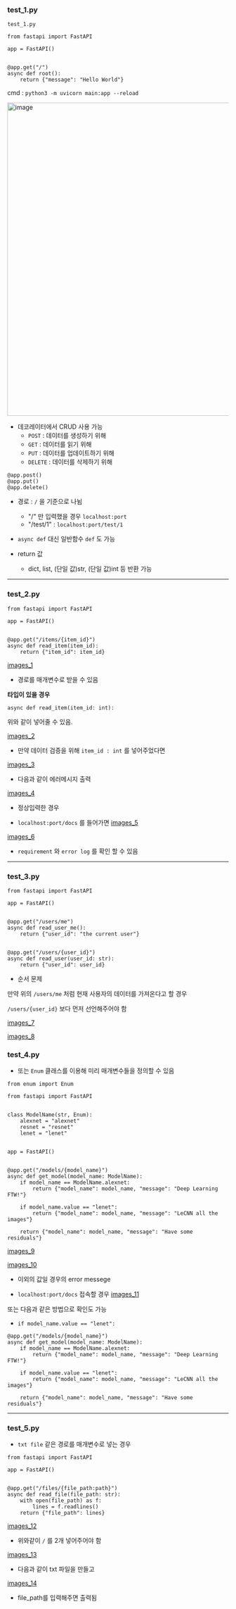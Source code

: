 
### test_1.py

`test_1.py`

```
from fastapi import FastAPI

app = FastAPI()


@app.get("/")
async def root():
    return {"message": "Hello World"}
```

cmd : `python3 -m uvicorn main:app --reload` 

<img width="712" alt="image" src="https://user-images.githubusercontent.com/58424182/155266839-4f30c4f9-bdb2-40ff-b38d-e352f6ac58a8.png">


- 데코레이터에서 CRUD 사용 가능
  - `POST` : 데이터를 생성하기 위해
  - `GET` : 데이터를 읽기 위해
  - `PUT` : 데이터를 업데이트하기 위해
  - `DELETE` : 데이터를 삭제하기 위해

```
@app.post()
@app.put()
@app.delete()
```

- 경로 : `/` 을 기준으로 나뉨
  - "/" 만 입력했을 경우 `localhost:port`
  - "/test/1" : `localhost:port/test/1` 

- `async def` 대신 일반함수 `def` 도 가능

- return 값
  - dict, list, (단일 값)str, (단일 값)int 등 반환 가능

---

### test_2.py
```
from fastapi import FastAPI

app = FastAPI()


@app.get("/items/{item_id}")
async def read_item(item_id):
    return {"item_id": item_id}
```

[images_1](./img/1.png)


- 경로를 매개변수로 받을 수 있음

**타입이 있을 경우**
```
async def read_item(item_id: int):
```

위와 같이 넣어줄 수 있음.

[images_2](./img/2.png)

- 만약 데이터 검증을 위해 `item_id : int` 를 넣어주었다면

[images_3](./img/3.png)
- 다음과 같이 에러메시지 출력

[images_4](./img/4.png)
- 정상입력한 경우


- `localhost:port/docs` 를 들어가면
[images_5](./img/5.png)

[images_6](./img/6.png)
- `requirement` 와 `error log` 를 확인 할 수 있음

---
### test_3.py
```
from fastapi import FastAPI

app = FastAPI()


@app.get("/users/me")
async def read_user_me():
    return {"user_id": "the current user"}


@app.get("/users/{user_id}")
async def read_user(user_id: str):
    return {"user_id": user_id}
```

- 순서 문제

만약 위의 `/users/me` 처럼 현재 사용자의 데이터를 가져온다고 할 경우

`/users/{user_id}` 보다 먼저 선언해주어야 함

[images_7](./img/7.png)

[images_8](./img/8.png)


### test_4.py

- 또는 `Enum` 클래스를 이용해 미리 매개변수들을 정의할 수 있음

```
from enum import Enum

from fastapi import FastAPI


class ModelName(str, Enum):
    alexnet = "alexnet"
    resnet = "resnet"
    lenet = "lenet"


app = FastAPI()


@app.get("/models/{model_name}")
async def get_model(model_name: ModelName):
    if model_name == ModelName.alexnet:
        return {"model_name": model_name, "message": "Deep Learning FTW!"}

    if model_name.value == "lenet":
        return {"model_name": model_name, "message": "LeCNN all the images"}

    return {"model_name": model_name, "message": "Have some residuals"}
```

[images_9](./img/9.png)

[images_10](./img/10.png)
- 이외의 값일 경우의 error messege

- `localhost:port/docs` 접속할 경우
[images_11](./img/11.png)

또는 다음과 같은 방법으로 확인도 가능
- `if model_name.value == "lenet":`

```
@app.get("/models/{model_name}")
async def get_model(model_name: ModelName):
    if model_name == ModelName.alexnet:
        return {"model_name": model_name, "message": "Deep Learning FTW!"}

    if model_name.value == "lenet":
        return {"model_name": model_name, "message": "LeCNN all the images"}

    return {"model_name": model_name, "message": "Have some residuals"}
```

---
### test_5.py
- `txt file` 같은 경로를 매개변수로 넣는 경우
```
from fastapi import FastAPI

app = FastAPI()


@app.get("/files/{file_path:path}")
async def read_file(file_path: str):
    with open(file_path) as f:
        lines = f.readlines()
    return {"file_path": lines}

```

[images_12](./img/12.png)
- 위와같이 `/` 를 2개 넣어주어야 함

[images_13](./img/13.png)
- 다음과 같이 txt 파일을 만들고

[images_14](./img/14.png)
- file_path를 입력해주면 출력됨
